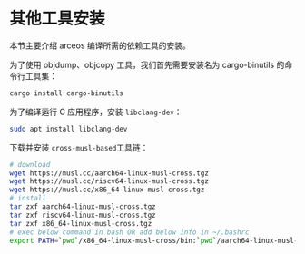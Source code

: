 # 其他工具安装

本节主要介绍 arceos 编译所需的依赖工具的安装。

为了使用 objdump、objcopy 工具，我们首先需要安装名为 cargo-binutils 的命令行工具集：

```bash
cargo install cargo-binutils
```

为了编译运行 C 应用程序，安装 `libclang-dev`：

```bash
sudo apt install libclang-dev
```

下载并安装 `cross-musl-based`工具链：

```bash
# download
wget https://musl.cc/aarch64-linux-musl-cross.tgz
wget https://musl.cc/riscv64-linux-musl-cross.tgz
wget https://musl.cc/x86_64-linux-musl-cross.tgz
# install
tar zxf aarch64-linux-musl-cross.tgz
tar zxf riscv64-linux-musl-cross.tgz
tar zxf x86_64-linux-musl-cross.tgz
# exec below command in bash OR add below info in ~/.bashrc
export PATH=`pwd`/x86_64-linux-musl-cross/bin:`pwd`/aarch64-linux-musl-cross/bin:`pwd`/riscv64-linux-musl-cross/bin:$PATH
```


